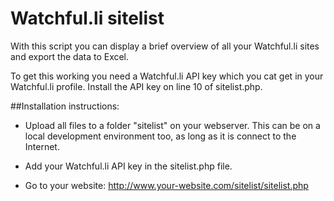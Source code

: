 Watchful.li sitelist
====================

With this script you can display a brief overview of all your Watchful.li sites and export the data to Excel.

To get this working you need a Watchful.li API key which you cat get in your Watchful.li profile.
Install the API key on line 10 of sitelist.php.

##Installation instructions:

* Upload all files to a folder "sitelist" on your webserver. This can be on a local development environment too, as long as it is connect to the Internet.

* Add your Watchful.li API key in the sitelist.php file.

* Go to your website: http://www.your-website.com/sitelist/sitelist.php